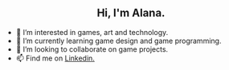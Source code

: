  <h2> <center> Hi, I'm Alana. </h2>
 
- 👀 I’m interested in games, art and technology.
- 🌱 I’m currently learning game design and game programming.
- 💞️ I’m looking to collaborate on game projects.
- 📫 Find me on <a href="linkedin.com.in/alanaffreitas/">Linkedin.</a>



<!---
alanaffreitas/alanaffreitas is a ✨ special ✨ repository because its `README.md` (this file) appears on your GitHub profile.
You can click the Preview link to take a look at your changes.
--->

